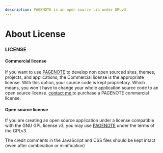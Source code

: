 ```yaml
---
description: PAGENOTE is an open source lib under GPLv3.
---
```


# About License

###  **LICENSE**

#### Commercial license

If you want to use [PAGENOTE](https://github.com/rowthan/pagenote) to develop non open sourced sites, themes, projects, and applications, the Commercial license is the appropriate license. With this option, your source code is kept proprietary. Which means, you won't have to change your whole application source code to an open source license. [contact me ](mailto:pagenote@126.com)to purchase a PAGENOTE commercial license.

#### Open source license

If you are creating an open source application under a license compatible with the GNU GPL license v3, you may use [PAGENOTE](https://pagenote.cn/rowthan/pagenote) under the terms of the GPLv3.

The credit comments in the JavaScript and CSS files should be kept intact \(even after combination or minification\)



